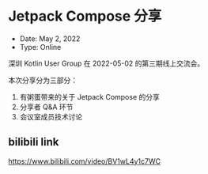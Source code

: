 # Jetpack Compose 分享

- Date: May 2, 2022
- Type: Online

深圳 Kotlin User Group 在 2022-05-02 的第三期线上交流会。

本次分享分为三部分：

1. 有粥蛋带来的关于 Jetpack Compose 的分享
2. 分享者 Q&A 环节
3. 会议室成员技术讨论

## bilibili link

<https://www.bilibili.com/video/BV1wL4y1c7WC>
